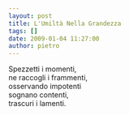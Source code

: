 ```yaml
---
layout: post
title: L'Umiltà Nella Grandezza
tags: []
date: 2009-01-04 11:27:00
author: pietro
---
```

Spezzetti i momenti,<br/>ne raccogli i frammenti,<br/>osservando impotenti<br/>sognano contenti,<br/>trascuri i lamenti.
